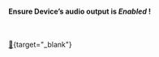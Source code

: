 <h4>Ensure Device’s audio output is <i>Enabled</i> !</h4> 


<br />

 [🍳](https://player.vimeo.com/video/429245404/){target="_blank"}





